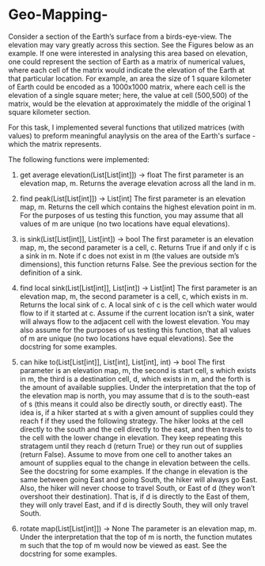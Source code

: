 # Geo-Mapping-

Consider a section of the Earth’s surface from a birds-eye-view. The elevation may vary greatly
across this section. See the Figures below as an example. If one were interested in analysing this
area based on elevation, one could represent the section of Earth as a matrix of numerical values,
where each cell of the matrix would indicate the elevation of the Earth at that particular location.
For example, an area the size of 1 square kilometer of Earth could be encoded as a 1000x1000 matrix, where each cell is the elevation of a single square meter; here, the value at cell (500,500) of
the matrix, would be the elevation at approximately the middle of the original 1 square kilometer
section.


For this task, I implemented several functions that utilized matrices (with values) to preform meaningful anaylysis on the area of the Earth's surface - which the matrix represents.

The following functions were implemented:

1. get average elevation(List[List[int]]) -> float
The first parameter is an elevation map, m. Returns the average elevation across all the land
in m.

2. find peak(List[List[int]]) -> List[int]
The first parameter is an elevation map, m. Returns the cell which contains the highest
elevation point in m. For the purposes of us testing this function, you may assume that all
values of m are unique (no two locations have equal elevations).

3. is sink(List[List[int]], List[int]) -> bool
The first parameter is an elevation map, m, the second parameter is a cell, c. Returns True
if and only if c is a sink in m. Note if c does not exist in m (the values are outside m’s
dimensions), this function returns False. See the previous section for the definition of a sink.

4. find local sink(List[List[int]], List[int]) -> List[int]
The first parameter is an elevation map, m, the second parameter is a cell, c, which exists in m.
Returns the local sink of c. A local sink of c is the cell which water would flow to if it started
at c. Assume if the current location isn’t a sink, water will always flow to the adjacent cell
with the lowest elevation. You may also assume for the purposes of us testing this function,
that all values of m are unique (no two locations have equal elevations). See the docstring for
some examples.

5. can hike to(List[List[int]], List[int], List[int], int) -> bool
The first parameter is an elevation map, m, the second is start cell, s which exists in m, the
third is a destination cell, d, which exists in m, and the forth is the amount of available supplies.
Under the interpretation that the top of the elevation map is north, you may assume that d is
to the south-east of s (this means it could also be directly south, or directly east). The idea is, if a hiker started at s with a given amount of supplies could they reach f if they used the
following strategy. The hiker looks at the cell directly to the south and the cell directly to the
east, and then travels to the cell with the lower change in elevation. They keep repeating this
stratagem until they reach d (return True) or they run out of supplies (return False). Assume
to move from one cell to another takes an amount of supplies equal to the change in elevation
between the cells. See the docstring for some examples. If the change in elevation is the same
between going East and going South, the hiker will always go East. Also, the hiker will never
choose to travel South, or East of d (they won’t overshoot their destination). That is, if d is
directly to the East of them, they will only travel East, and if d is directly South, they will
only travel South.

6. rotate map(List[List[int]]) -> None
The parameter is an elevation map, m. Under the interpretation that the top of m is north,
the function mutates m such that the top of m would now be viewed as east. See the docstring
for some examples.
